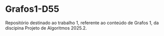 # Grafos1-D55
Repositório destinado ao trabalho 1, referente ao conteúdo de Grafos 1, da discipina Projeto de Algoritmos 2025.2.
